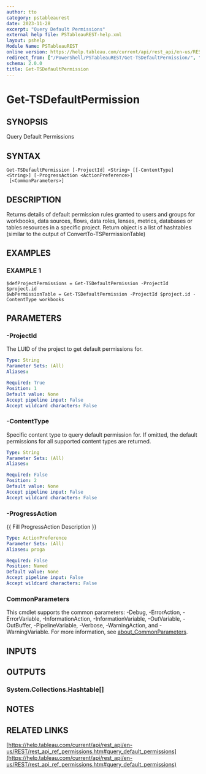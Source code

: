 ```yaml
---
author: tto
category: pstableaurest
date: 2023-11-28
excerpt: "Query Default Permissions"
external help file: PSTableauREST-help.xml
layout: pshelp
Module Name: PSTableauREST
online version: https://help.tableau.com/current/api/rest_api/en-us/REST/rest_api_ref_permissions.htm#query_default_permissions
redirect_from: ["/PowerShell/PSTableauREST/Get-TSDefaultPermission/", "/PowerShell/PSTableauREST/get-tsdefaultpermission/", "/PowerShell/get-tsdefaultpermission/"]
schema: 2.0.0
title: Get-TSDefaultPermission
---
```


# Get-TSDefaultPermission

## SYNOPSIS
Query Default Permissions

## SYNTAX

```
Get-TSDefaultPermission [-ProjectId] <String> [[-ContentType] <String>] [-ProgressAction <ActionPreference>]
 [<CommonParameters>]
```

## DESCRIPTION
Returns details of default permission rules granted to users and groups for
workbooks, data sources, flows, data roles, lenses, metrics, databases or tables resources in a specific project.
Return object is a list of hashtables (similar to the output of ConvertTo-TSPermissionTable)

## EXAMPLES

### EXAMPLE 1
```
$defProjectPermissions = Get-TSDefaultPermission -ProjectId $project.id
$wbPermissionTable = Get-TSDefaultPermission -ProjectId $project.id -ContentType workbooks
```

## PARAMETERS

### -ProjectId
The LUID of the project to get default permissions for.

```yaml
Type: String
Parameter Sets: (All)
Aliases:

Required: True
Position: 1
Default value: None
Accept pipeline input: False
Accept wildcard characters: False
```

### -ContentType
Specific content type to query default permission for.
If omitted, the default permissions for all supported content types are returned.

```yaml
Type: String
Parameter Sets: (All)
Aliases:

Required: False
Position: 2
Default value: None
Accept pipeline input: False
Accept wildcard characters: False
```

### -ProgressAction
{{ Fill ProgressAction Description }}

```yaml
Type: ActionPreference
Parameter Sets: (All)
Aliases: proga

Required: False
Position: Named
Default value: None
Accept pipeline input: False
Accept wildcard characters: False
```

### CommonParameters
This cmdlet supports the common parameters: -Debug, -ErrorAction, -ErrorVariable, -InformationAction, -InformationVariable, -OutVariable, -OutBuffer, -PipelineVariable, -Verbose, -WarningAction, and -WarningVariable. For more information, see [about_CommonParameters](http://go.microsoft.com/fwlink/?LinkID=113216).

## INPUTS

## OUTPUTS

### System.Collections.Hashtable[]
## NOTES

## RELATED LINKS

[https://help.tableau.com/current/api/rest_api/en-us/REST/rest_api_ref_permissions.htm#query_default_permissions](https://help.tableau.com/current/api/rest_api/en-us/REST/rest_api_ref_permissions.htm#query_default_permissions)

